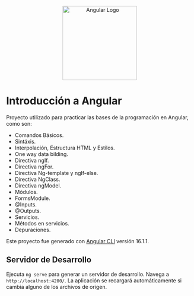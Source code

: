 <p align="center">
  <a href="https://www.angular.io/" target="blank"><img src="https://angular.io/assets/images/logos/angular/angular.svg" width="200" alt="Angular Logo"/></a>
</p>

# Introducción a Angular

Proyecto utilizado para practicar las bases de la programación en Angular, como son:

* Comandos Básicos.
* Sintáxis.
* Interpolación, Estructura HTML y Estilos.
* One way data bilding.
* Directiva ngIf.
* Directiva ngFor.
* Directiva Ng-template y ngIf-else.
* Directiva NgClass.
* Directiva ngModel.
* Módulos.
* FormsModule.
* @Inputs.
* @Outputs.
* Servicios.
* Métodos en servicios.
* Depuraciones.

Este proyecto fue generado con [Angular CLI](https://github.com/angular/angular-cli) versión 16.1.1.

## Servidor de Desarrollo

Ejecuta `ng serve` para generar un servidor de desarrollo. Navega a `http://localhost:4200/`. La aplicación se recargará automáticamente si cambia alguno de los archivos de origen.
